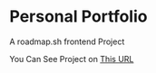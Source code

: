 # Personal Portfolio

A roadmap.sh frontend Project

You Can See Project on [This URL](https://roadmap.sh/projects/portfolio-website)
